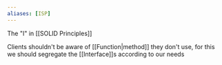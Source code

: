 ```yaml
---
aliases: [ISP]
---
```


The "I" in [[SOLID Principles]]

Clients shouldn't be aware of [[Function|method]] they don't use, for this we should segregate the [[Interface]]s according to our needs
